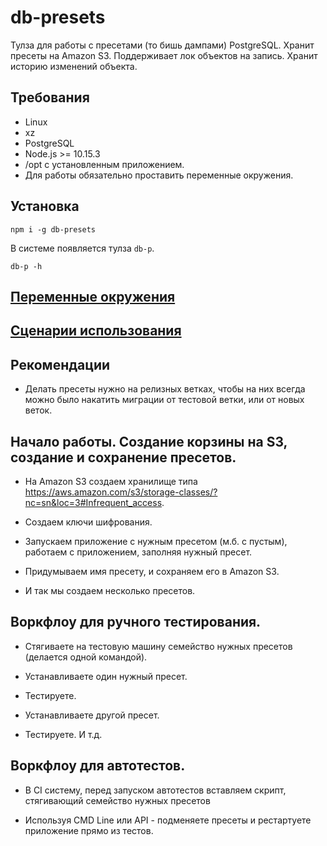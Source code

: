 # db-presets

Тулза для работы с пресетами (то бишь дампами) PostgreSQL.
Хранит пресеты на Amazon S3.
Поддерживает лок объектов на запись.
Хранит историю изменений объекта.

## Требования

* Linux
* xz
* PostgreSQL
* Node.js >= 10.15.3
* /opt с установленным приложением.
* Для работы обязательно проставить переменные окружения.

## Установка

`npm i -g db-presets`

В системе появляется тулза `db-p`.

`db-p -h`

## [Переменные окружения](docs/env-vars.md)

## [Сценарии использования](docs/use-cases.md)

## Рекомендации

* Делать пресеты нужно на релизных ветках, чтобы на них всегда можно было накатить миграции от тестовой ветки,
или от новых веток.

## Начало работы. Создание корзины на S3, создание и сохранение пресетов.

* На Amazon S3 создаем хранилище типа
https://aws.amazon.com/s3/storage-classes/?nc=sn&loc=3#Infrequent_access.

* Создаем ключи шифрования.

* Запускаем приложение с нужным пресетом (м.б. с пустым), работаем с приложением, заполняя нужный пресет.

* Придумываем имя пресету, и сохраняем его в Amazon S3.

* И так мы создаем несколько пресетов.

## Воркфлоу для ручного тестирования.

* Стягиваете на тестовую машину семейство нужных пресетов (делается одной командой).

* Устанавливаете один нужный пресет.

* Тестируете.

* Устанавливаете другой пресет.

* Тестируете. И т.д.

## Воркфлоу для автотестов.

* В CI систему, перед запуском автотестов вставляем скрипт, стягивающий семейство нужных пресетов 

* Используя CMD Line или API - подменяете пресеты и рестартуете приложение прямо из тестов.
